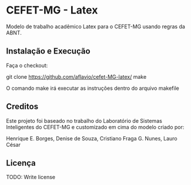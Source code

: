 # CEFET-MG - Latex

Modelo de trabalho acadêmico Latex para o CEFET-MG usando regras da ABNT.

## Instalação e Execução

Faça o checkout:

git clone https://github.com/aflavio/cefet-MG-latex/
make

O comando make irá executar as instruções dentro do arquivo makefile


## Creditos

Este projeto foi baseado no trabalho do Laboratório de Sistemas Inteligentes 
do CEFET-MG e customizado em cima do modelo criado por: 

Henrique E. Borges, Denise de Souza, Cristiano Fraga G. Nunes, Lauro César

## Licença

TODO: Write license
